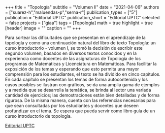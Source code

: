 +++
title = "Topología"
subtitle = "Volumen II"
date = "2021-04-06"
authors = ["suarez-h","maluendas-p","serna-r"]
publication_types = ["5"]
publication = "Editorial UPTC"
publication_short = "Editorial UPTC"
selected = false
projects = ["giaa"]
tags = [Topologia]
math = true
highlight = true
[header]
image = ""
caption = ""
+++

Para sortear las dificultades que se presentan en el aprendizaje de la topología y como una continuación natural del libro de texto Topología: un curso introductorio - volumen I, se tomó la decisión de escribir este segundo volumen, basados en diversos textos conocidos y en la experiencia como docentes de las asignaturas de Topología de los programas de Matemáticas y Licenciatura en Matemáticas. Para facilitar la exposición de los temas y esperando que esto permita una mayor comprensión para los estudiantes, el texto se ha dividido en cinco capítulos. En cada capítulo se presentan los temas de forma autocontenida y los casos posibles se ilustran con gráficos, se da una amplia gama de ejemplos y a medida que se desarrolla la temática, se brinda al lector una variada cantidad de ejercicios; las demostraciones están bien detalladas y de forma rigurosa. De la misma manera, cuenta con las referencias necesarias para que sean consultadas por los estudiantes y docentes que deseen profundizar en el tema. Se espera que pueda servir como libro guía de un curso introductorio de topología.

[Editorial UPTC](http://editorial.uptc.edu.co/topologia-cty4r.html)

